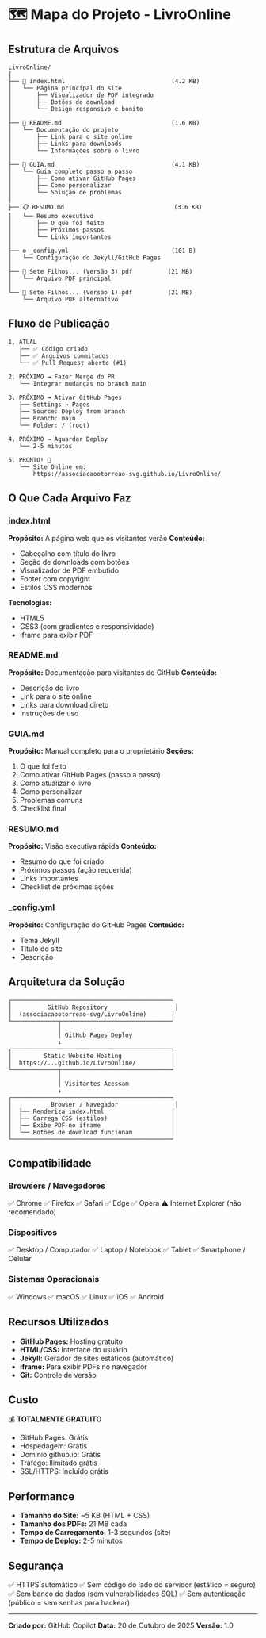 # 🗺️ Mapa do Projeto - LivroOnline

## Estrutura de Arquivos

```
LivroOnline/
│
├── 📄 index.html                              (4.2 KB)
│   └── Página principal do site
│       ├── Visualizador de PDF integrado
│       ├── Botões de download
│       └── Design responsivo e bonito
│
├── 📖 README.md                               (1.6 KB)
│   └── Documentação do projeto
│       ├── Link para o site online
│       ├── Links para downloads
│       └── Informações sobre o livro
│
├── 📘 GUIA.md                                 (4.1 KB)
│   └── Guia completo passo a passo
│       ├── Como ativar GitHub Pages
│       ├── Como personalizar
│       └── Solução de problemas
│
├── 📋 RESUMO.md                               (3.6 KB)
│   └── Resumo executivo
│       ├── O que foi feito
│       ├── Próximos passos
│       └── Links importantes
│
├── ⚙️ _config.yml                             (101 B)
│   └── Configuração do Jekyll/GitHub Pages
│
├── 📕 Sete Filhos... (Versão 3).pdf          (21 MB)
│   └── Arquivo PDF principal
│
└── 📕 Sete Filhos... (Versão 1).pdf          (21 MB)
    └── Arquivo PDF alternativo
```

## Fluxo de Publicação

```
1. ATUAL
   ├── ✅ Código criado
   ├── ✅ Arquivos commitados
   └── ✅ Pull Request aberto (#1)

2. PRÓXIMO → Fazer Merge do PR
   └── Integrar mudanças no branch main

3. PRÓXIMO → Ativar GitHub Pages
   ├── Settings → Pages
   ├── Source: Deploy from branch
   ├── Branch: main
   └── Folder: / (root)

4. PRÓXIMO → Aguardar Deploy
   └── 2-5 minutos

5. PRONTO! 🎉
   └── Site Online em:
       https://associacaootorreao-svg.github.io/LivroOnline/
```

## O Que Cada Arquivo Faz

### index.html
**Propósito:** A página web que os visitantes verão
**Conteúdo:**
- Cabeçalho com título do livro
- Seção de downloads com botões
- Visualizador de PDF embutido
- Footer com copyright
- Estilos CSS modernos

**Tecnologias:**
- HTML5
- CSS3 (com gradientes e responsividade)
- iframe para exibir PDF

### README.md
**Propósito:** Documentação para visitantes do GitHub
**Conteúdo:**
- Descrição do livro
- Link para o site online
- Links para download direto
- Instruções de uso

### GUIA.md
**Propósito:** Manual completo para o proprietário
**Seções:**
1. O que foi feito
2. Como ativar GitHub Pages (passo a passo)
3. Como atualizar o livro
4. Como personalizar
5. Problemas comuns
6. Checklist final

### RESUMO.md
**Propósito:** Visão executiva rápida
**Conteúdo:**
- Resumo do que foi criado
- Próximos passos (ação requerida)
- Links importantes
- Checklist de próximas ações

### _config.yml
**Propósito:** Configuração do GitHub Pages
**Conteúdo:**
- Tema Jekyll
- Título do site
- Descrição

## Arquitetura da Solução

```
┌─────────────────────────────────────────────┐
│          GitHub Repository                   │
│  (associacaootorreao-svg/LivroOnline)       │
└─────────────┬───────────────────────────────┘
              │
              │ GitHub Pages Deploy
              ↓
┌─────────────────────────────────────────────┐
│         Static Website Hosting              │
│  https://...github.io/LivroOnline/          │
└─────────────┬───────────────────────────────┘
              │
              │ Visitantes Acessam
              ↓
┌─────────────────────────────────────────────┐
│           Browser / Navegador                │
│  ├── Renderiza index.html                   │
│  ├── Carrega CSS (estilos)                  │
│  ├── Exibe PDF no iframe                    │
│  └── Botões de download funcionam           │
└─────────────────────────────────────────────┘
```

## Compatibilidade

### Browsers / Navegadores
✅ Chrome
✅ Firefox
✅ Safari
✅ Edge
✅ Opera
⚠️ Internet Explorer (não recomendado)

### Dispositivos
✅ Desktop / Computador
✅ Laptop / Notebook
✅ Tablet
✅ Smartphone / Celular

### Sistemas Operacionais
✅ Windows
✅ macOS
✅ Linux
✅ iOS
✅ Android

## Recursos Utilizados

- **GitHub Pages:** Hosting gratuito
- **HTML/CSS:** Interface do usuário
- **Jekyll:** Gerador de sites estáticos (automático)
- **iframe:** Para exibir PDFs no navegador
- **Git:** Controle de versão

## Custo

💰 **TOTALMENTE GRATUITO**
- GitHub Pages: Grátis
- Hospedagem: Grátis
- Domínio github.io: Grátis
- Tráfego: Ilimitado grátis
- SSL/HTTPS: Incluído grátis

## Performance

- **Tamanho do Site:** ~5 KB (HTML + CSS)
- **Tamanho dos PDFs:** 21 MB cada
- **Tempo de Carregamento:** 1-3 segundos (site)
- **Tempo de Deploy:** 2-5 minutos

## Segurança

✅ HTTPS automático
✅ Sem código do lado do servidor (estático = seguro)
✅ Sem banco de dados (sem vulnerabilidades SQL)
✅ Sem autenticação (público = sem senhas para hackear)

---

**Criado por:** GitHub Copilot
**Data:** 20 de Outubro de 2025
**Versão:** 1.0
